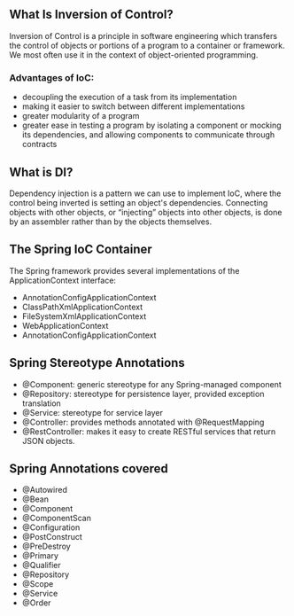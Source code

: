 ## What Is Inversion of Control?

Inversion of Control is a principle in software engineering which transfers the control of objects or portions of a
program to a container or framework. We most often use it in the context of object-oriented programming.

### Advantages of IoC:

* decoupling the execution of a task from its implementation
* making it easier to switch between different implementations
* greater modularity of a program
* greater ease in testing a program by isolating a component or mocking its dependencies, and allowing components to
  communicate through contracts

## What is DI?

Dependency injection is a pattern we can use to implement IoC, where the control being inverted is setting an object's
dependencies. Connecting objects with other objects, or “injecting” objects into other objects, is done by an assembler
rather than by the objects themselves.

## The Spring IoC Container

The Spring framework provides several implementations of the ApplicationContext interface:

* AnnotationConfigApplicationContext
* ClassPathXmlApplicationContext
* FileSystemXmlApplicationContext
* WebApplicationContext
* AnnotationConfigApplicationContext

## Spring Stereotype Annotations

* @Component: generic stereotype for any Spring-managed component
* @Repository: stereotype for persistence layer, provided exception translation
* @Service: stereotype for service layer
* @Controller: provides methods annotated with @RequestMapping
* @RestController: makes it easy to create RESTful services that return JSON objects.

## Spring Annotations covered
* @Autowired
* @Bean
* @Component
* @ComponentScan
* @Configuration
* @PostConstruct
* @PreDestroy
* @Primary
* @Qualifier
* @Repository
* @Scope
* @Service
* @Order


